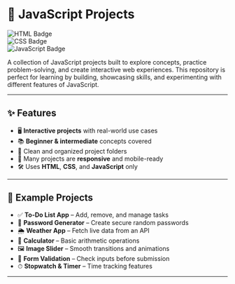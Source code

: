# 🚀 JavaScript Projects  

![HTML Badge](https://img.shields.io/badge/HTML5-E34F26?logo=html5&logoColor=white)  
![CSS Badge](https://img.shields.io/badge/CSS3-1572B6?logo=css3&logoColor=white)  
![JavaScript Badge](https://img.shields.io/badge/JavaScript-F7DF1E?logo=javascript&logoColor=black)  

  
A collection of JavaScript projects built to explore concepts, practice problem-solving, and create interactive web experiences.
This repository is perfect for learning by building, showcasing skills, and experimenting with different features of JavaScript.

---

## ✨ Features  
- 🖥 **Interactive projects** with real-world use cases  
- 📚 **Beginner & intermediate** concepts covered  
- 📂 Clean and organized project folders  
- 📱 Many projects are **responsive** and mobile-ready  
- 🛠 Uses **HTML**, **CSS**, and **JavaScript** only  

---

## 📂 Example Projects  
- ✅ **To-Do List App** – Add, remove, and manage tasks  
- 🔑 **Password Generator** – Create secure random passwords  
- 🌦 **Weather App** – Fetch live data from an API  
- 🧮 **Calculator** – Basic arithmetic operations  
- 🖼 **Image Slider** – Smooth transitions and animations  
- 📝 **Form Validation** – Check inputs before submission  
- ⏱ **Stopwatch & Timer** – Time tracking features  

---

